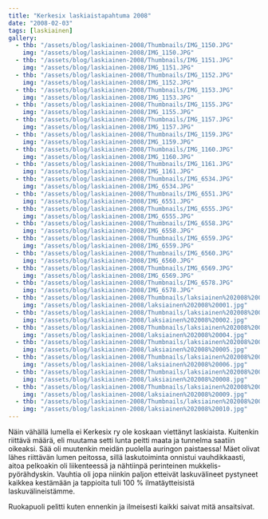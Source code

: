 ```yaml
---
title: "Kerkesix laskiaistapahtuma 2008"
date: "2008-02-03"
tags: [laskiainen]
gallery:
  - thb: "/assets/blog/laskiainen-2008/Thumbnails/IMG_1150.JPG"
    img: "/assets/blog/laskiainen-2008/IMG_1150.JPG"
  - thb: "/assets/blog/laskiainen-2008/Thumbnails/IMG_1151.JPG"
    img: "/assets/blog/laskiainen-2008/IMG_1151.JPG"
  - thb: "/assets/blog/laskiainen-2008/Thumbnails/IMG_1152.JPG"
    img: "/assets/blog/laskiainen-2008/IMG_1152.JPG"
  - thb: "/assets/blog/laskiainen-2008/Thumbnails/IMG_1153.JPG"
    img: "/assets/blog/laskiainen-2008/IMG_1153.JPG"
  - thb: "/assets/blog/laskiainen-2008/Thumbnails/IMG_1155.JPG"
    img: "/assets/blog/laskiainen-2008/IMG_1155.JPG"
  - thb: "/assets/blog/laskiainen-2008/Thumbnails/IMG_1157.JPG"
    img: "/assets/blog/laskiainen-2008/IMG_1157.JPG"
  - thb: "/assets/blog/laskiainen-2008/Thumbnails/IMG_1159.JPG"
    img: "/assets/blog/laskiainen-2008/IMG_1159.JPG"
  - thb: "/assets/blog/laskiainen-2008/Thumbnails/IMG_1160.JPG"
    img: "/assets/blog/laskiainen-2008/IMG_1160.JPG"
  - thb: "/assets/blog/laskiainen-2008/Thumbnails/IMG_1161.JPG"
    img: "/assets/blog/laskiainen-2008/IMG_1161.JPG"
  - thb: "/assets/blog/laskiainen-2008/Thumbnails/IMG_6534.JPG"
    img: "/assets/blog/laskiainen-2008/IMG_6534.JPG"
  - thb: "/assets/blog/laskiainen-2008/Thumbnails/IMG_6551.JPG"
    img: "/assets/blog/laskiainen-2008/IMG_6551.JPG"
  - thb: "/assets/blog/laskiainen-2008/Thumbnails/IMG_6555.JPG"
    img: "/assets/blog/laskiainen-2008/IMG_6555.JPG"
  - thb: "/assets/blog/laskiainen-2008/Thumbnails/IMG_6558.JPG"
    img: "/assets/blog/laskiainen-2008/IMG_6558.JPG"
  - thb: "/assets/blog/laskiainen-2008/Thumbnails/IMG_6559.JPG"
    img: "/assets/blog/laskiainen-2008/IMG_6559.JPG"
  - thb: "/assets/blog/laskiainen-2008/Thumbnails/IMG_6560.JPG"
    img: "/assets/blog/laskiainen-2008/IMG_6560.JPG"
  - thb: "/assets/blog/laskiainen-2008/Thumbnails/IMG_6569.JPG"
    img: "/assets/blog/laskiainen-2008/IMG_6569.JPG"
  - thb: "/assets/blog/laskiainen-2008/Thumbnails/IMG_6578.JPG"
    img: "/assets/blog/laskiainen-2008/IMG_6578.JPG"
  - thb: "/assets/blog/laskiainen-2008/Thumbnails/laksiainen%202008%20001.jpg"
    img: "/assets/blog/laskiainen-2008/laksiainen%202008%20001.jpg"
  - thb: "/assets/blog/laskiainen-2008/Thumbnails/laksiainen%202008%20002.jpg"
    img: "/assets/blog/laskiainen-2008/laksiainen%202008%20002.jpg"
  - thb: "/assets/blog/laskiainen-2008/Thumbnails/laksiainen%202008%20004.jpg"
    img: "/assets/blog/laskiainen-2008/laksiainen%202008%20004.jpg"
  - thb: "/assets/blog/laskiainen-2008/Thumbnails/laksiainen%202008%20005.jpg"
    img: "/assets/blog/laskiainen-2008/laksiainen%202008%20005.jpg"
  - thb: "/assets/blog/laskiainen-2008/Thumbnails/laksiainen%202008%20006.jpg"
    img: "/assets/blog/laskiainen-2008/laksiainen%202008%20006.jpg"
  - thb: "/assets/blog/laskiainen-2008/Thumbnails/laksiainen%202008%20008.jpg"
    img: "/assets/blog/laskiainen-2008/laksiainen%202008%20008.jpg"
  - thb: "/assets/blog/laskiainen-2008/Thumbnails/laksiainen%202008%20009.jpg"
    img: "/assets/blog/laskiainen-2008/laksiainen%202008%20009.jpg"
  - thb: "/assets/blog/laskiainen-2008/Thumbnails/laksiainen%202008%20010.jpg"
    img: "/assets/blog/laskiainen-2008/laksiainen%202008%20010.jpg"
---
```


Näin vähällä lumella ei Kerkesix ry ole koskaan viettänyt laskiaista.
Kuitenkin riittävä määrä, eli muutama setti lunta peitti maata ja
tunnelma saatiin oikeaksi. Sää oli muutenkin meidän puolella auringon
paistaessa! Mäet olivat lähes riittävän lumen peitossa, sillä
laskutoiminta onnistui vauhdikkaasti, aitoa pelkoakin oli liikenteessä
ja nähtiinpä perinteinen mukkelis-pyörähdyskin. Vauhtia oli jopa niinkin
paljon etteivät laskuvälineet pystyneet kaikkea kestämään ja tappioita
tuli 100 % ilmatäytteisistä laskuvälineistämme.

Ruokapuoli pelitti kuten ennenkin ja ilmeisesti kaikki saivat mitä
ansaitsivat.
